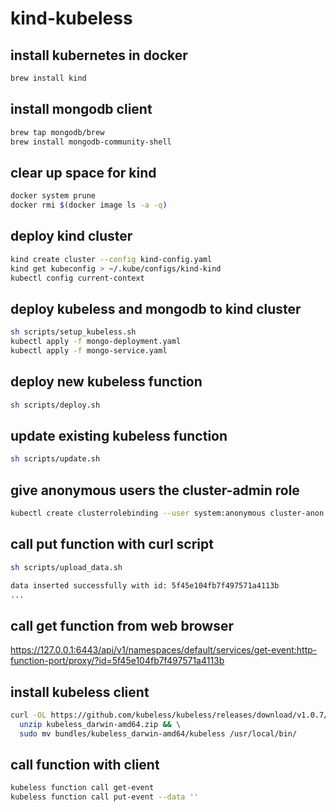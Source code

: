 # kind-kubeless

## install kubernetes in docker

```sh
brew install kind
```

## install mongodb client

```sh
brew tap mongodb/brew
brew install mongodb-community-shell
```

## clear up space for kind

```sh
docker system prune
docker rmi $(docker image ls -a -q)
```

## deploy kind cluster

```sh
kind create cluster --config kind-config.yaml
kind get kubeconfig > ~/.kube/configs/kind-kind
kubectl config current-context
```

## deploy kubeless and mongodb to kind cluster

```sh
sh scripts/setup_kubeless.sh
kubectl apply -f mongo-deployment.yaml
kubectl apply -f mongo-service.yaml
```

## deploy new kubeless function

```sh
sh scripts/deploy.sh
```

## update existing kubeless function

```sh
sh scripts/update.sh
```

## give anonymous users the cluster-admin role

```sh
kubectl create clusterrolebinding --user system:anonymous cluster-anon --clusterrole cluster-admin
```

## call put function with curl script

```sh
sh scripts/upload_data.sh

data inserted successfully with id: 5f45e104fb7f497571a4113b
...
```

## call get function from web browser

https://127.0.0.1:6443/api/v1/namespaces/default/services/get-event:http-function-port/proxy/?id=5f45e104fb7f497571a4113b

## install kubeless client

```sh
curl -OL https://github.com/kubeless/kubeless/releases/download/v1.0.7/kubeless_darwin-amd64.zip && \
  unzip kubeless_darwin-amd64.zip && \
  sudo mv bundles/kubeless_darwin-amd64/kubeless /usr/local/bin/
```

## call function with client

```sh
kubeless function call get-event
kubeless function call put-event --data ''
```
